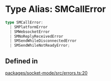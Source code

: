 # Type Alias: SMCallError

```ts
type SMCallError: 
  | SMPlatformError
  | SMWebsocketError
  | SMNoReplyReceivedError
  | SMSendWhileDisconnectedError
  | SMSendWhileNotReadyError;
```

## Defined in

[packages/socket-mode/src/errors.ts:20](https://github.com/slackapi/node-slack-sdk/blob/main/packages/socket-mode/src/errors.ts#L20)
